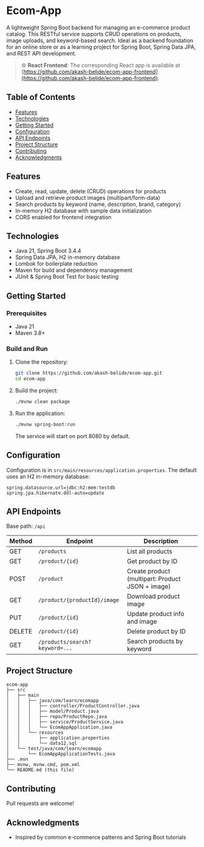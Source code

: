 # Ecom-App


A lightweight Spring Boot backend for managing an e-commerce product catalog. This RESTful service supports CRUD operations on products, image uploads, and keyword-based search. Ideal as a backend foundation for an online store or as a learning project for Spring Boot, Spring Data JPA, and REST API development.
> ⚙️ **React Frontend**: The corresponding React app is available at [https://github.com/akash-belide/ecom-app-frontend](https://github.com/akash-belide/ecom-app-frontend).


## Table of Contents
- [Features](#features)
- [Technologies](#technologies)
- [Getting Started](#getting-started)
- [Configuration](#configuration)
- [API Endpoints](#api-endpoints)
- [Project Structure](#project-structure)
- [Contributing](#contributing)
- [Acknowledgments](#acknowledgments)

## Features
- Create, read, update, delete (CRUD) operations for products
- Upload and retrieve product images (multipart/form-data)
- Search products by keyword (name, description, brand, category)
- In-memory H2 database with sample data initialization
- CORS enabled for frontend integration

## Technologies
- Java 21, Spring Boot 3.4.4
- Spring Data JPA, H2 in-memory database
- Lombok for boilerplate reduction
- Maven for build and dependency management
- JUnit & Spring Boot Test for basic testing

## Getting Started
### Prerequisites
- Java 21
- Maven 3.8+

### Build and Run
1. Clone the repository:
   ```bash
   git clone https://github.com/akash-belide/ecom-app.git
   cd ecom-app
   ```
2. Build the project:
   ```bash
   ./mvnw clean package
   ```
3. Run the application:
   ```bash
   ./mvnw spring-boot:run
   ```
   The service will start on port 8080 by default.

## Configuration
Configuration is in `src/main/resources/application.properties`. The default uses an H2 in-memory database:
```properties
spring.datasource.url=jdbc:h2:mem:testdb
spring.jpa.hibernate.ddl-auto=update
```

## API Endpoints
Base path: `/api`

| Method | Endpoint                        | Description                                         |
| ------ | ------------------------------- | --------------------------------------------------- |
| GET    | `/products`                     | List all products                                   |
| GET    | `/product/{id}`                 | Get product by ID                                   |
| POST   | `/product`                      | Create product (multipart: Product JSON + image)    |
| GET    | `/product/{productId}/image`    | Download product image                              |
| PUT    | `/product/{id}`                 | Update product info and image                       |
| DELETE | `/product/{id}`                 | Delete product by ID                                |
| GET    | `/products/search?keyword=...`  | Search products by keyword                          |

## Project Structure
```
ecom-app
├── src
│   ├── main
│   │   ├── java/com/learn/ecomapp
│   │   │   ├── controller/ProductController.java
│   │   │   ├── model/Product.java
│   │   │   ├── repo/ProductRepo.java
│   │   │   ├── service/ProductService.java
│   │   │   └── EcomAppApplication.java
│   │   └── resources
│   │       ├── application.properties
│   │       └── data12.sql
│   └── test/java/com/learn/ecomapp
│       └── EcomAppApplicationTests.java
├── .mvn
├── mvnw, mvnw.cmd, pom.xml
└── README.md (this file)
```

## Contributing
Pull requests are welcome! 

## Acknowledgments
- Inspired by common e-commerce patterns and Spring Boot tutorials
